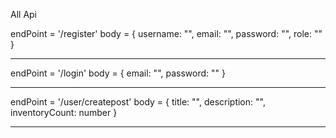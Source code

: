 
All Api 

endPoint = '/register'
body = { 
  username: "",
  email: "",
  password: "",
  role: ""
}




--------------------------------------------------------


endPoint = '/login'
body = {
  email: "",
  password: ""
}

---------------------------------------------------------
endPoint = '/user/createpost'
body = {
  title: "",
  description: "",
  inventoryCount: number
}



--------------------------------------------------------
